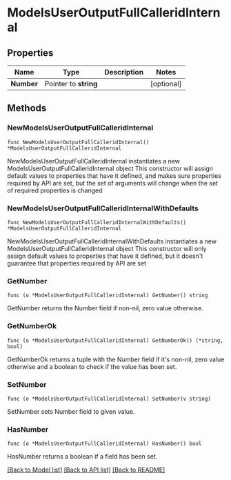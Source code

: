 # ModelsUserOutputFullCalleridInternal

## Properties

Name | Type | Description | Notes
------------ | ------------- | ------------- | -------------
**Number** | Pointer to **string** |  | [optional] 

## Methods

### NewModelsUserOutputFullCalleridInternal

`func NewModelsUserOutputFullCalleridInternal() *ModelsUserOutputFullCalleridInternal`

NewModelsUserOutputFullCalleridInternal instantiates a new ModelsUserOutputFullCalleridInternal object
This constructor will assign default values to properties that have it defined,
and makes sure properties required by API are set, but the set of arguments
will change when the set of required properties is changed

### NewModelsUserOutputFullCalleridInternalWithDefaults

`func NewModelsUserOutputFullCalleridInternalWithDefaults() *ModelsUserOutputFullCalleridInternal`

NewModelsUserOutputFullCalleridInternalWithDefaults instantiates a new ModelsUserOutputFullCalleridInternal object
This constructor will only assign default values to properties that have it defined,
but it doesn't guarantee that properties required by API are set

### GetNumber

`func (o *ModelsUserOutputFullCalleridInternal) GetNumber() string`

GetNumber returns the Number field if non-nil, zero value otherwise.

### GetNumberOk

`func (o *ModelsUserOutputFullCalleridInternal) GetNumberOk() (*string, bool)`

GetNumberOk returns a tuple with the Number field if it's non-nil, zero value otherwise
and a boolean to check if the value has been set.

### SetNumber

`func (o *ModelsUserOutputFullCalleridInternal) SetNumber(v string)`

SetNumber sets Number field to given value.

### HasNumber

`func (o *ModelsUserOutputFullCalleridInternal) HasNumber() bool`

HasNumber returns a boolean if a field has been set.


[[Back to Model list]](../README.md#documentation-for-models) [[Back to API list]](../README.md#documentation-for-api-endpoints) [[Back to README]](../README.md)


